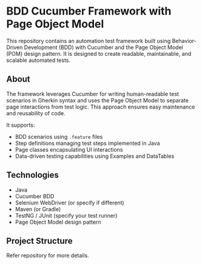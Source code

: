 # BDD Cucumber Framework with Page Object Model

This repository contains an automation test framework built using Behavior-Driven Development (BDD) with Cucumber and the Page Object Model (POM) design pattern. It is designed to create readable, maintainable, and scalable automated tests.

## About

The framework leverages Cucumber for writing human-readable test scenarios in Gherkin syntax and uses the Page Object Model to separate page interactions from test logic. This approach ensures easy maintenance and reusability of code.

It supports:
- BDD scenarios using `.feature` files
- Step definitions managing test steps implemented in Java
- Page classes encapsulating UI interactions
- Data-driven testing capabilities using Examples and DataTables

## Technologies

- Java
- Cucumber BDD
- Selenium WebDriver (or specify if different)
- Maven (or Gradle)
- TestNG / JUnit (specify your test runner)
- Page Object Model design pattern

## Project Structure
Refer repository for more details.
